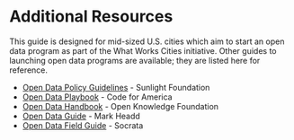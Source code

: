 # Additional Resources

This guide is designed for mid-sized U.S. cities which aim to start an open data program as part of the What Works Cities initiative. Other guides to launching open data programs are available; they are listed here for reference.

* [Open Data Policy Guidelines](http://sunlightfoundation.com/opendataguidelines/) - Sunlight Foundation
* [Open Data Playbook](https://codeforamerica.org/programs/) - Code for America
* [Open Data Handbook](http://opendatahandbook.org/) - Open Knowledge Foundation
* [Open Data Guide](http://opendata.guide/) - Mark Headd
* [Open Data Field Guide](http://www.socrata.com/open-data-field-guide/) - Socrata

